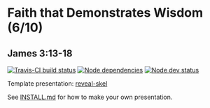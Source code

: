 # Faith that Demonstrates Wisdom (6/10)
## James 3:13-18

[![Travis-CI build status](https://travis-ci.org/sermons/faith-wise.svg)](https://travis-ci.org/sermons/faith-wise)
[![Node dependencies](https://david-dm.org/sermons/faith-wise.svg)](https://david-dm.org/sermons/faith-wise)
[![Node dev status](https://david-dm.org/sermons/faith-wise/dev-status.svg)](https://david-dm.org/sermons/faith-wise#info=devDependencies)

Template presentation: [reveal-skel](https://github.com/sermons/reveal-skel)

See [INSTALL.md](INSTALL.md)
for how to make your own presentation.
